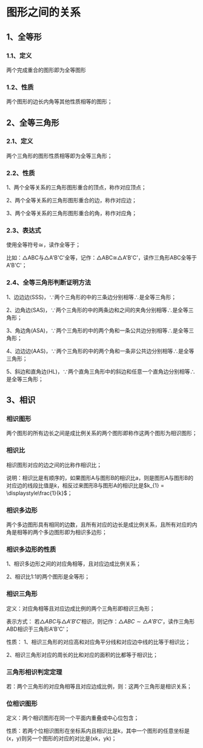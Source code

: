 # 图形之间的关系

## 1、全等形
### 1.1、定义
两个完成重合的图形即为全等图形

### 1.2、性质
两个图形的边长内角等其他性质相等的图形；

## 2、全等三角形
### 2.1、定义
两个三角形的图形性质相等即为全等三角形；

### 2.2、性质
1、两个全等关系的三角形图形重合的顶点，称作对应顶点；

2、两个全等关系的三角形图形重合的边，称作对应边；

3、两个全等关系的三角形图形重合的角，称作对应角；

### 2.3、表达式
使用全等符号$\cong$，读作全等于；

比如：$\triangle$ABC与$\triangle$A'B'C'全等，记作：$\triangle$ABC$\cong$$\triangle$A'B'C'，读作三角形ABC全等于A'B'C'；

### 2.4、全等三角形判断证明方法
1、边边边(SSS)，$\because$两个三角形的中的三条边分别相等$\therefore$是全等三角形；

2、边角边(SAS)，$\because$两个三角形的中的两条边和之间的夹角分别相等$\therefore$是全等三角形；

3、角边角(ASA)，$\because$两个三角形的中的两个角和一条公共边分别相等$\therefore$是全等三角形；

4、边边边(AAS)，$\because$两个三角形的中的两个角和一条非公共边分别相等$\therefore$是全等三角形；

5、斜边和直角边(HL)，$\because$两个直角三角形中的斜边和任意一个直角边分别相等$\therefore$是全等三角形；

## 3、相识
### 相识图形
两个图形的所有边长之间是成比例关系的两个图形即称作这两个图形为相识图形；

### 相识比
相识图形对应的边之间的比称作相识比；

说明：相识比是有顺序的，如果图形A与图形B的相识比a，则是图形A与图形B的对应边的线段比值是$k$，相反过来图形B与图形A的相识比是$k_{1} = \displaystyle\frac{1}{k}$；

### 相识多边形
两个多边图形具有相同的边数，且所有对应的边长是成比例关系，且所有对应的内角是相等的两个多边图形即为相识多边形；

### 相识多边形的性质
1、相识多边形之间的对应角相等，且对应边成比例关系；

2、相识比1:1的两个图形是全等形；

### 相识三角形
定义：对应角相等且对应边成比例的两个三角形即相识三角形；

表示方式：
若$\triangle ABC$与$\triangle A'B'C'$相识，则记作：$\triangle ABC \sim \triangle A'B'C'$，读作三角形ABD相识于三角形A'B'C'；

性质：
1、相识三角形的对应高和对应角平分线和对应边中线的比等于相识比；

2、相识三角形对应的周长的比和对应的面积的比都等于相识比；

### 三角形相识判定定理
若：两个三角形的对应角相等且对应边成比例，则：这两个三角形是相识关系；


### 位相识图形
定义：两个相识图形在同一个平面内重叠或中心位包含；

性质：若两个位相识图形在坐标系内且相识比是k，其中一个图形的任意坐标是(x，y)则另一个图形的对应的对比是(xk，yk)；

